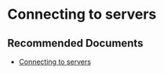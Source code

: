  <properties
	description="connection timeout"
	pageTitle="connection timeout"
	description="connection timeout"
	service="Microsoft.AnalysisServices"
	resource="servers"
	authors="pjfreitas"
	ms.author="pfreitas"
	displayOrder="60"
	selfHelpType="generic"
	supportTopicIds="32558762"
	productPesIds="16157"
	cloudEnvironments="public, MoonCake, fairfax" 
	articleId="27c11c5c-3532-0a5a-9364-f5ee07cd4f02"
/>

# Connecting to servers

## **Recommended Documents**

* [Connecting to servers](https://docs.microsoft.com/azure/analysis-services/analysis-services-connect)




